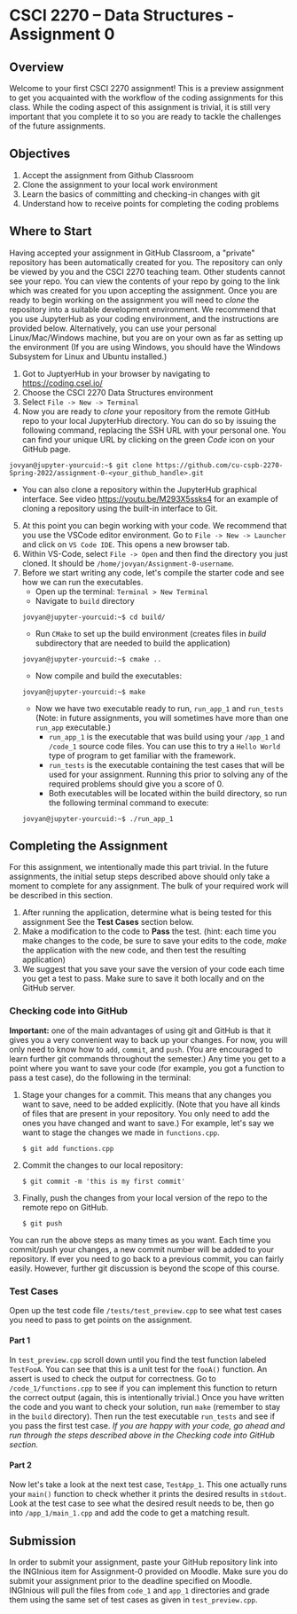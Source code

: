 # CSCI 2270 – Data Structures - Assignment 0
## Overview
Welcome to your first CSCI 2270 assignment! This is a preview assignment to get you acquainted with the workflow of the coding assignments for this class. While the coding aspect of this assignment is trivial, it is still very important that you complete it to so you are ready to tackle the challenges of the future assignments.

## Objectives

1. Accept the assignment from Github Classroom
2. Clone the assignment to your local work environment
3. Learn the basics of committing and checking-in changes with git
4. Understand how to receive points for completing the coding problems


## Where to Start
Having accepted your assignment in GitHub Classroom, a "private" repository has been automatically created for you. The repository can only be viewed by you and the CSCI 2270 teaching team. Other students cannot see your repo. You can view the contents of your repo by going to the link which was created for you upon accepting the assignment. Once you are ready to begin working on the assignment you will need to *clone* the repository into a suitable development environment. We recommend that you use JupyterHub as your coding environment, and the instructions are provided below. Alternatively, you can use your personal Linux/Mac/Windows machine, but you are on your own as far as setting up the environment (If you are using Windows, you should have the Windows Subsystem for Linux and Ubuntu installed.)

1. Got to JuptyerHub in your browser by navigating to https://coding.csel.io/
2. Choose the CSCI 2270 Data Structures environment
3. Select `File -> New -> Terminal`
4. Now you are ready to *clone* your repository from the remote GitHub repo to your local JupyterHub directory. You can do so by issuing the following command, replacing the SSH URL with your personal one. You can find your unique URL by clicking on the green *Code* icon on your GitHub page.  
```console
jovyan@jupyter-yourcuid:~$ git clone https://github.com/cu-cspb-2270-Spring-2022/assignment-0-<your_github_handle>.git
```
 * You can also clone a repository within the JupyterHub graphical interface.  See video https://youtu.be/M293X5ssks4 for an example of cloning a repository using the built-in interface to Git.

5. At this point you can begin working with your code. We recommend that you use the VSCode editor environment. Go to `File -> New -> Launcher` and click on `VS Code IDE`. This opens a new browser tab.
6. Within VS-Code, select `File -> Open` and then find the directory you just cloned. It should be `/home/jovyan/Assignment-0-username`. 
7. Before we start writing any code, let's compile the starter code and see how we can run the executables.
    * Open up the terminal: `Terminal > New Terminal`
    * Navigate to `build` directory
    ```console
    jovyan@jupyter-yourcuid:~$ cd build/
    ```  
    * Run `CMake` to set up the build environment (creates files in _build_ subdirectory that are needed to build the application)
    ```console
    jovyan@jupyter-yourcuid:~$ cmake ..
    ``` 
    * Now compile and build the executables:
    ```console
    jovyan@jupyter-yourcuid:~$ make
    ``` 
    * Now we have two executable ready to run, `run_app_1` and `run_tests` (Note: in future assignments, you will sometimes have more than one `run_app` executable.) 
        * `run_app_1` is the executable that was build using your `/app_1` and `/code_1` source code files. You can use this to try a `Hello World` type of program to get familiar with the framework. 
        * `run_tests` is the executable containing the test cases that will be used for your assignment. Running this prior to solving any of the required problems should give you a score of 0.
        * Both executables will be located within the build directory, so run the following terminal command to execute:  
    ```console
    jovyan@jupyter-yourcuid:~$ ./run_app_1
    ``` 

## Completing the Assignment
For this assignment, we intentionally made this part trivial. In the future assignments, the initial setup steps described above should only take a moment to complete for any assignment.  The bulk of your required work will be described in this section.
1. After running the application, determine what is being tested for this assignment See the __Test Cases__ section below.
2. Make a modification to the code to __Pass__ the test. (hint: each time you make changes to the code, be sure to save your edits to the code, _make_ the application with the new code, and then test the resulting application)
3. We suggest that you save your save the version of your code each time you get a test to pass. Make sure to save it both locally and on the GitHub server. 

### Checking code into GitHub
**Important:** one of the main advantages of using git and GitHub is that it gives you a very convenient way to back up your changes. For now, you will only need to know how to `add`, `commit`, and `push`.  (You are encouraged to learn further git commands throughout the semester.) Any time you get to a point where you want to save your code (for example, you got a function to pass a test case), do the following in the terminal:
1. Stage your changes for a commit. This means that any changes you want to save, need to be added explicitly. (Note that you have all kinds of files that are present in your repository. You only need to add the ones you have changed and want to save.) For example, let's say we want to stage the changes we made in `functions.cpp`. 
    ```console
    $ git add functions.cpp
    ```
2. Commit the changes to our local repository:
    ```console
    $ git commit -m 'this is my first commit'
    ```
3. Finally, push the changes from your local version of the repo to the remote repo on GitHub. 
    ```console
    $ git push
    ```
You can run the above steps as many times as you want. Each time you commit/push your changes, a new commit number will be added to your repository. If ever you need to go back to a previous commit, you can fairly easily. However, further git discussion is beyond the scope of this course. 

### Test Cases
Open up the test code file `/tests/test_preview.cpp` to see what test cases you need to pass to get points on the assignment. 

#### Part 1
In `test_preview.cpp` scroll down until you find the test function labeled `TestFooA`. You can see that this is a unit test for the `fooA()` function. An assert is used to check the output for correctness. Go to `/code_1/functions.cpp` to see if you can implement this function to return the correct output (again, this is intentionally trivial.) Once you have written the code and you want to check your solution, run `make` (remember to stay in the `build` directory). Then run the test executable `run_tests` and see if you pass the first test case. *If you are happy with your code, go ahead and run through the steps described above in the Checking code into GitHub section.*

#### Part 2
Now let's take a look at the next test case, `TestApp_1`. This one actually runs your `main()` function to check whether it prints the desired results in `stdout`. Look at the test case to see what the desired result needs to be, then go into `/app_1/main_1.cpp` and add the code to get a matching result.


## Submission
In order to submit your assignment, paste your GitHub repository link into the INGInious item for Assignment-0 provided on Moodle. Make sure you do submit your assignment prior to the deadline specified on Moodle. INGInious will pull the files from `code_1` and `app_1` directories and grade them using the same set of test cases as given in `test_preview.cpp`. 
